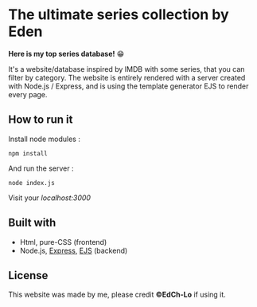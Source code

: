 # The ultimate series collection by Eden

**Here is my top series database!** 😁

It's a website/database inspired by IMDB with some series, that you can filter by category. The website is entirely rendered with a server created with Node.js / Express, and is using the template generator EJS to render every page. 

## How to run it

Install node modules :

``` npm install ```

And run the server : 

``` node index.js ```

Visit your *localhost:3000*

## Built with

- Html, pure-CSS (frontend)
- Node.js, [Express](https://expressjs.com/fr/), [EJS](https://ejs.co/) (backend)

## License

This website was made by me, please credit **©EdCh-Lo** if using it.
